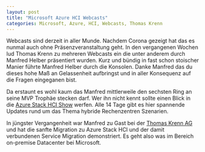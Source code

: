 ```yaml
---
layout: post
title: "Microsoft Azure HCI Webcasts"
categories: Microsoft, Azure, HCI, Webcasts, Thomas Krenn
---
```

Webcasts sind derzeit in aller Munde. Nachdem Corona gezeigt hat das es nunmal auch ohne Präsenzveranstaltung geht. In den vergangenen Wochen lud Thomas Krenn zu mehreren Webcasts ein die unter anderem durch Manfred Helber präsentiert wurden. Kurz und bündig in fast schon stoischer Manier führte Manfred Helber durch die Konsolen. Danke Manfred das du  dieses hohe Maß an Gelassenheit aufbringst und in aller Konsequenz auf die Fragen eingeganen bist.

Da erstaunt es wohl kaum das Manfred mittlerweile den sechsten Ring an seine MVP Trophäe stecken darf. Wer ihn nicht kennt sollte einen Blick in die [Azure Stack HCI Show](https://www.manfredhelber.de/azure-stack-hci-show/) werfen. Alle 14 Tage gibt es hier spannende Updates rund um das Thema hybride Rechenzentren Szenarien.

In jüngster Vergangenheit war Manfred zu Gast bei der [Thomas Krenn AG](https://youtu.be/P42tZRyoITY) und hat die sanfte Migration zu Azure Stack HCI und der damit verbundenen Service Migration demonstriert. Es geht also was im Bereich on-premise Datacenter bei Microsoft. 

